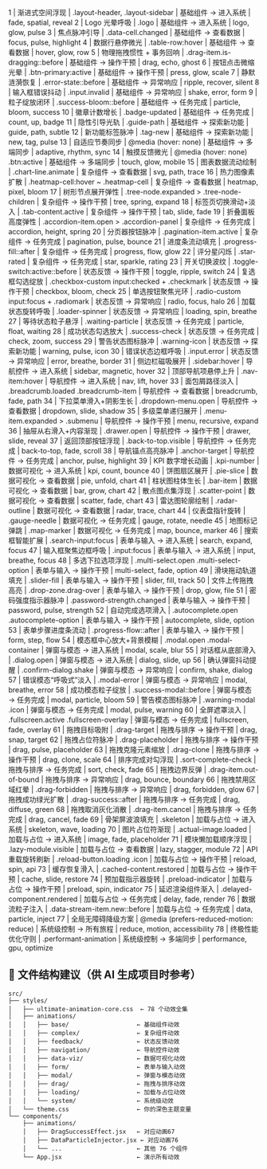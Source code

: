 1 | 渐进式空间浮现 | .layout-header, .layout-sidebar | 基础组件 → 进入系统 | fade, spatial, reveal
2 | Logo 光晕呼吸 | .logo | 基础组件 → 进入系统 | logo, glow, pulse
3 | 焦点脉冲引导 | .data-cell.changed | 基础组件 → 查看数据 | focus, pulse, highlight
4 | 数据行悬停微光 | .table-row:hover | 基础组件 → 查看数据 | hover, glow, row
5 | 物理拖拽惯性 + 事务回响 | .drag-item.is-dragging::before | 基础组件 → 操作干预 | drag, echo, ghost
6 | 按钮点击微缩光晕 | .btn-primary:active | 基础组件 → 操作干预 | press, glow, scale
7 | 静默涟漪恢复 | .error-state::before | 基础组件 → 异常响应 | ripple, recover, silent
8 | 输入框错误抖动 | .input.invalid | 基础组件 → 异常响应 | shake, error, form
9 | 粒子绽放闭环 | .success-bloom::before | 基础组件 → 任务完成 | particle, bloom, success
10 | 徽章计数增长 | .badge-updated | 基础组件 → 任务完成 | count, up, badge
11 | 隐性引导光轨 | .guide-path | 基础组件 → 探索新功能 | guide, path, subtle
12 | 新功能标签脉冲 | .tag-new | 基础组件 → 探索新功能 | new, tag, pulse
13 | 自适应节奏同步 | @media (hover: none) | 基础组件 → 多端同步 | adaptive, rhythm, sync
14 | 触摸反馈微光 | @media (hover: none) .btn:active | 基础组件 → 多端同步 | touch, glow, mobile
15 | 图表数据流动绘制 | .chart-line.animate | 复杂组件 → 查看数据 | svg, path, trace
16 | 热力图像素扩散 | .heatmap-cell:hover ~ .heatmap-cell | 复杂组件 → 查看数据 | heatmap, pixel, bloom
17 | 树形节点展开弹性 | .tree-node.expanded > .tree-node-children | 复杂组件 → 操作干预 | tree, spring, expand
18 | 标签页切换滑动+淡入 | .tab-content.active | 复杂组件 → 操作干预 | tab, slide, fade
19 | 折叠面板高度弹性 | .accordion-item.open > .accordion-panel | 复杂组件 → 任务完成 | accordion, height, spring
20 | 分页器按钮脉冲 | .pagination-item.active | 复杂组件 → 任务完成 | pagination, pulse, bounce
21 | 进度条流动填充 | .progress-fill::after | 复杂组件 → 任务完成 | progress, flow, glow
22 | 评分星闪烁 | .star-rated | 复杂组件 → 任务完成 | star, sparkle, rating
23 | 开关切换波纹 | .toggle-switch:active::before | 状态反馈 → 操作干预 | toggle, ripple, switch
24 | 复选框勾选绽放 | .checkbox-custom input:checked + .checkmark | 状态反馈 → 操作干预 | checkbox, bloom, check
25 | 单选按钮聚焦光环 | .radio-custom input:focus + .radiomark | 状态反馈 → 异常响应 | radio, focus, halo
26 | 加载状态旋转呼吸 | .loader-spinner | 状态反馈 → 异常响应 | loading, spin, breathe
27 | 等待状态粒子悬浮 | .waiting-particle | 状态反馈 → 任务完成 | particle, float, waiting
28 | 成功状态勾选放大 | .success-check | 状态反馈 → 任务完成 | check, zoom, success
29 | 警告状态图标脉冲 | .warning-icon | 状态反馈 → 探索新功能 | warning, pulse, icon
30 | 错误状态边框呼吸 | .input.error | 状态反馈 → 异常响应 | error, breathe, border
31 | 侧边栏磁吸展开 | .sidebar:hover | 导航控件 → 进入系统 | sidebar, magnetic, hover
32 | 顶部导航项悬停上升 | .nav-item:hover | 导航控件 → 进入系统 | nav, lift, hover
33 | 面包屑路径淡入 | .breadcrumb.loaded .breadcrumb-item | 导航控件 → 查看数据 | breadcrumb, fade, path
34 | 下拉菜单滑入+阴影生长 | .dropdown-menu.open | 导航控件 → 查看数据 | dropdown, slide, shadow
35 | 多级菜单递归展开 | .menu-item.expanded > .submenu | 导航控件 → 操作干预 | menu, recursive, expand
36 | 抽屉从右滑入+内容渐现 | .drawer.open | 导航控件 → 操作干预 | drawer, slide, reveal
37 | 返回顶部按钮浮现 | .back-to-top.visible | 导航控件 → 任务完成 | back-to-top, fade, scroll
38 | 导航锚点高亮脉冲 | .anchor-target | 导航控件 → 任务完成 | anchor, pulse, highlight
39 | KPI 数字增长动画 | .kpi-number | 数据可视化 → 进入系统 | kpi, count, bounce
40 | 饼图扇区展开 | .pie-slice | 数据可视化 → 查看数据 | pie, unfold, chart
41 | 柱状图柱体生长 | .bar-item | 数据可视化 → 查看数据 | bar, grow, chart
42 | 散点图点集浮现 | .scatter-point | 数据可视化 → 查看数据 | scatter, fade, chart
43 | 雷达图轮廓绘制 | .radar-outline | 数据可视化 → 查看数据 | radar, trace, chart
44 | 仪表盘指针旋转 | .gauge-needle | 数据可视化 → 任务完成 | gauge, rotate, needle
45 | 地图标记弹跳 | .map-marker | 数据可视化 → 任务完成 | map, bounce, marker
46 | 搜索框智能扩展 | .search-input:focus | 表单与输入 → 进入系统 | search, expand, focus
47 | 输入框聚焦边框呼吸 | .input:focus | 表单与输入 → 进入系统 | input, breathe, focus
48 | 多选下拉选项浮现 | .multi-select.open .multi-select-option | 表单与输入 → 操作干预 | multi-select, fade, option
49 | 滑块拖动轨道填充 | .slider-fill | 表单与输入 → 操作干预 | slider, fill, track
50 | 文件上传拖拽高亮 | .drop-zone.drag-over | 表单与输入 → 操作干预 | drop, glow, file
51 | 密码强度指示器脉冲 | .password-strength.changed | 表单与输入 → 操作干预 | password, pulse, strength
52 | 自动完成选项滑入 | .autocomplete.open .autocomplete-option | 表单与输入 → 操作干预 | autocomplete, slide, option
53 | 表单步骤进度条流动 | .progress-flow::after | 表单与输入 → 操作干预 | form, step, flow
54 | 模态框中心放大+背景模糊 | .modal.open .modal-container | 弹窗与模态 → 进入系统 | modal, scale, blur
55 | 对话框从底部滑入 | .dialog.open | 弹窗与模态 → 进入系统 | dialog, slide, up
56 | 确认弹窗抖动提醒 | .confirm-dialog.shake | 弹窗与模态 → 异常响应 | confirm, shake, dialog
57 | 错误模态“呼吸式”淡入 | .modal-error | 弹窗与模态 → 异常响应 | modal, breathe, error
58 | 成功模态粒子绽放 | .success-modal::before | 弹窗与模态 → 任务完成 | modal, particle, bloom
59 | 警告模态图标脉冲 | .warning-modal .icon | 弹窗与模态 → 任务完成 | modal, pulse, warning
60 | 全屏遮罩淡入 | .fullscreen.active .fullscreen-overlay | 弹窗与模态 → 任务完成 | fullscreen, fade, overlay
61 | 拖拽目标吸附 | .drag-target | 拖拽与排序 → 操作干预 | drag, snap, target
62 | 拖拽占位符脉冲 | .drag-placeholder | 拖拽与排序 → 操作干预 | drag, pulse, placeholder
63 | 拖拽克隆元素缩放 | .drag-clone | 拖拽与排序 → 操作干预 | drag, clone, scale
64 | 排序完成对勾浮现 | .sort-complete-check | 拖拽与排序 → 任务完成 | sort, check, fade
65 | 拖拽边界反弹 | .drag-item.out-of-bound | 拖拽与排序 → 异常响应 | drag, bounce, boundary
66 | 拖拽禁用区域红晕 | .drag-forbidden | 拖拽与排序 → 异常响应 | drag, forbidden, glow
67 | 拖拽成功绿光扩散 | .drag-success::after | 拖拽与排序 → 任务完成 | drag, diffuse, green
68 | 拖拽取消灰化消散 | .drag-item.cancel | 拖拽与排序 → 任务完成 | drag, cancel, fade
69 | 骨架屏波浪填充 | .skeleton | 加载与占位 → 进入系统 | skeleton, wave, loading
70 | 图片占位符渐现 | .actual-image.loaded | 加载与占位 → 进入系统 | image, fade, placeholder
71 | 模块懒加载顺序浮现 | .lazy-module.visible | 加载与占位 → 查看数据 | lazy, stagger, module
72 | API 重载旋转刷新 | .reload-button.loading .icon | 加载与占位 → 操作干预 | reload, spin, api
73 | 缓存恢复滑入 | .cached-content.restored | 加载与占位 → 操作干预 | cache, slide, restore
74 | 预加载指示器旋转 | .preload-indicator | 加载与占位 → 操作干预 | preload, spin, indicator
75 | 延迟渲染组件渐入 | .delayed-component.rendered | 加载与占位 → 任务完成 | delay, fade, render
76 | 数据流粒子注入 | .data-stream-item.new::before | 加载与占位 → 任务完成 | data, particle, inject
77 | 全局无障碍降级方案 | @media (prefers-reduced-motion: reduce) | 系统级控制 → 所有旅程 | reduce, motion, accessibility
78 | 终极性能优化守则 | .performant-animation | 系统级控制 → 多端同步 | performance, gpu, optimize



## 📁 文件结构建议（供 AI 生成项目时参考）

```
src/
├── styles/
│   ├── ultimate-animation-core.css  ← 78 个动效全集
│   ├── animations/
│   │   ├── base/                   ← 基础组件动效
│   │   ├── complex/                ← 复杂组件动效
│   │   ├── feedback/               ← 状态反馈动效
│   │   ├── navigation/             ← 导航控件动效
│   │   ├── data-viz/               ← 数据可视化动效
│   │   ├── form/                   ← 表单与输入动效
│   │   ├── modal/                  ← 弹窗与模态动效
│   │   ├── drag/                   ← 拖拽与排序动效
│   │   ├── loading/                ← 加载与占位动效
│   │   └── system/                 ← 系统级动效
│   └── theme.css                   ← 你的深色主题变量
└── components/
    ├── animations/
    │   ├── DragSuccessEffect.jsx   ← 对应动画67
    │   ├── DataParticleInjector.jsx ← 对应动画76
    │   └── ...                     ← 其他 76 个组件
    └── App.jsx                     ← 演示所有动效
```

